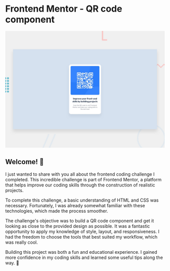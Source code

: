# Frontend Mentor - QR code component

![Design preview for the QR code component coding challenge](./public/design/desktop-preview.jpg)

## Welcome! 👋

I just wanted to share with you all about the frontend coding challenge I completed. This incredible challenge is part of Frontend Mentor, a platform that helps improve our coding skills through the construction of realistic projects.

To complete this challenge, a basic understanding of HTML and CSS was necessary. Fortunately, I was already somewhat familiar with these technologies, which made the process smoother.

The challenge's objective was to build a QR code component and get it looking as close to the provided design as possible. It was a fantastic opportunity to apply my knowledge of style, layout, and responsiveness. I had the freedom to choose the tools that best suited my workflow, which was really cool.

Building this project was both a fun and educational experience. I gained more confidence in my coding skills and learned some useful tips along the way. 🚀
